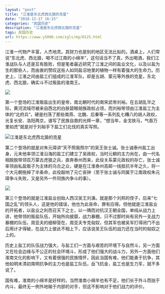 ```yaml
---
layout: "post"
title: "江淮是东北虎西北狼的克星"
date: "2018-12-17 16:15"
categories: "民国历史"
description: "江淮是东北虎西北狼的克星"
tags: 民国历史
url: https://www.y5000.com/zgls/mg/6525.html
---
```






江淮一代物产丰富，人杰地灵。其财力也是别的地区无法比拟的。酒桌上，人们常说“东北虎、西北狼，喝不过江南的小绵羊”，这句话当不了真，外出喝酒，我们江淮战队与人还是互有胜败，但是笔者最近研究了江淮之间的盐业文化，以及以盐为生的那些人，而由衷的赞叹这些人如同盐沼地里的植物一样有着强大的生命力。历史上，江淮之间由盐工们组成的江淮军队，却是五胡、蒙元等外族的克星，东北虎、西北狼，确实斗不过贩盐的淮南王。

![](https://img.y5000.com/uploads/allimg/161205/161A64392-0.jpg)

第一个登场的江淮贩盐出生的皇帝，南北朝时代的南宋武帝刘裕。在五胡乱华之际，黄河流域尽被来自西北的白肤碧眼胡族政权占领，而刘裕带领由江淮盐工为主体的“北府兵”，硬是扫荡了那些南燕、北魏、后秦等一系列乱七糟八的胡人政权，光复长安、洛阳两京，谱写了民族自救的光辉一章，“想当年，金戈铁马，气吞万里如虎”就是对于刘裕手下盐工们北伐的真实写照。

![江淮是东北虎西北狼的克星](/uploads/allimg/161205/6-1612051612364J.JPG)

第二个登场的就是对朱元璋讲“天不照我照尔”的吴王张士诚。张士诚泰州盐工出身，元末他率领江淮沿海的盐工们建立了吴政权，当时元朝的主力尚在，由一代名相脱脱带领百万蒙古虎狼之兵，直奔泰州而来，此役关系蒙元政权的存亡，张士诚率领由私盐贩子为主体的乌合之众，硬是在江淮泰州高邮一线抵抗半年之久，将一个大元朝拖掉了半条命，此役敲响了元亡丧钟（至于张士诚与同属于江南政权朱元璋争斗失败，又是另外一件同族内争斗的事）。

![](https://img.y5000.com/uploads/allimg/161205/161A61558-1.jpg)

第三个登场的就是江淮盐业创始人西汉吴王刘濞。就是那个刘邦的侄子，后来“七国之乱”的领头人，这是他的错误，他也为此丧命，罪有应得。但他就是江淮盐业的开拓者，以盐业之利而召天下之士，以一隅而对抗汉王朝全国，单纯从战力上讲，他带领的贩盐队伍，开始所向披靡，战力暴棚，只不过那时尚有另外一支战力暴棚的队伍，周亚夫的细柳营在，周亚夫专克匈奴，但其军也被吴军打得闭门不出后用计才得破，在战力上彼此不相上下，应该说吴王队伍的战力还在当时的匈奴之上的。

历史上盐工的队伍战力强大，与盐工们一方面与艰苦的环境下与自然斗，另一方面又在社会边缘与不公正的社会环境斗，形成了他们强大的战斗力，另外一方面他们淮南文化的影响下，又有着很强的民族情怀，因此当国有难，他们能勇于抗争，其他如明末清初南明抗争的主力也是盐工队伍，岳飞抗金，盐工也是生力军，就不多说了。

国有难，淮南的小绵羊是好样的，当然淮南小绵羊也有不足，他们长于外斗而拙于内斗，最终无一例外地输于内部的对手，但这不影响对于他们战力的评价。

